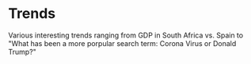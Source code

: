 # Trends

Various interesting trends ranging from GDP in South Africa vs. Spain to "What has been a more porpular search term: Corona Virus or Donald Trump?"
